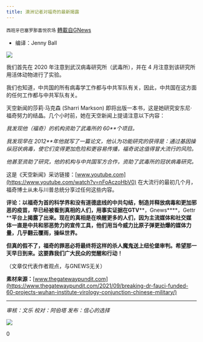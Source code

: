 ```yaml
---
title: 澳洲记者对福奇的最新揭露
---
```

`西班牙巴塞罗那喜悦农场` [轉載自GNews](https://gnews.org/zh-hans/1544134/)

- 编译：Jenny Ball


![](https://assets.gnews.org/wp-content/uploads/2021/09/5BB43648-799C-4093-A534-69AFEE2713CF-scaled-1.jpeg)

我们首先在 2020 年注意到武汉病毒研究所（武毒所），并在 4 月注意到该研究所用活体动物进行了实验。

我们也知道，中共国的所有病毒学工作都与中共军队有关，因此，中共国在这方面的任何工作都与中共军队有关。

天空新闻的莎莉·马克森 (Sharri Markson) 即将出版一本书，这是她研究安东尼·福奇努力的结晶。几个小时前，她在天空新闻上提请注意以下内容：

*我发现他（福奇）的机构资助了武毒所的 60**个项目。*

*我发现早在 2012**年他就写了一篇论文，他认为功能研究的获得是：通过基因操纵冠状病毒，使它们变得更加危险和更容易传播，福奇说这值得冒大流行的风险。*

*他甚至资助了研究，他的机构与中共国军方合作，资助了武毒所的冠状病毒研究。*

这是《天空新闻》采访链接：[www.youtube.com](https://www.youtube.com/watch?v=nFoAczoHbV0) 在大流行的最初几个月，福奇博士从未与川普总统分享过任何这些内容。

**评论：以福奇为首的科学界和没有道德底线的中共勾结，制造并释放病毒和更加邪恶的疫苗，早已经被看到真相的人们，用事实证据在GTV****，Gnews****，Gettr ****平台上揭露了出来。现在的真相是在唤醒更多的人们，因为主流媒体和社交媒体一直是中共和邪恶势力的宣传工具，他们用当今威力比原子弹更劲爆的媒体力量，几乎翻云覆雨，操纵世界。**

**但真的假不了，福奇的罪恶必将最终将这样的杀人魔鬼送上纽伦堡审判。希望那一天早日到来。这要靠我们广大民众的觉醒和行动！**

（文章仅代表作者观点，与GNEWS无关）

**素材来源：**[www.thegatewaypundit.com](https://www.thegatewaypundit.com/2021/09/breaking-dr-fauci-funded-60-projects-wuhan-institute-virology-conjunction-chinese-military/)

* * *

*审核：文乐
校对：阿伯塔
发布：信心的选择*

![](https://assets.gnews.org/wp-content/uploads/2021/09/GNEWS_CH..jpeg)



0
